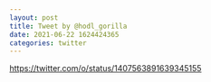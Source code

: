 ```yaml
--- 
layout: post 
title: Tweet by @hodl_gorilla 
date: 2021-06-22 1624424365 
categories: twitter 
--- 
```

https://twitter.com/o/status/1407563891639345155